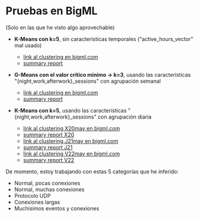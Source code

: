 # Pruebas en BigML

(Solo en las que he visto algo aprovechable)

* **K-Means con k=5**, sin características temporales ("active\_hours\_vector" mal usado)
    * [link al clustering en bigml.com](https://bigml.com/shared/cluster/hLPZxrkgYdtfRnqsUSyKM23vM1m)
    * [summary report](kmeans5-data3.out)

* **G-Means con el valor crítico mínimo -> k=3**, usando las características "{night,work,afterwork}\_sessions" con agrupación semanal
    * [link al clustering en bigml.com](https://bigml.com/shared/cluster/kE5CUUpCF3q6IIeSHSIRxOqCzOt)
    * [summary report](gmeans3-data5.out)

* **K-Means con k=5**, usando las características "{night,work,afterwork}\_sessions" con agrupación diaria
    * [link al clustering X20may en bigml.com](https://bigml.com/shared/cluster/zWYlcZWrFJ9Lmizf2CrdvI6IUg7)
    * [summary report X20](kmeans5-data5.20may.out)
    * [link al clustering J21may en bigml.com](https://bigml.com/shared/cluster/zuy4qvE8SUPLCoMw93jnTTYZ55U)
    * [summary report J21](kmeans5-data5.21may.out)
    * [link al clustering V22may en bigml.com](https://bigml.com/shared/cluster/6VbvqR4DZChzdKT0WragDjxj0Nn)
    * [summary report V22](kmeans5-data5.22may.out)

De momento, estoy trabajando con estas 5 categorías que he inferido:
* Normal, pocas conexiones
* Normal, muchas conexiones
* Protocolo UDP
* Conexiones largas
* Muchísimos eventos y conexiones
